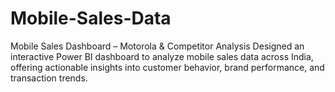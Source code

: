 # Mobile-Sales-Data
 Mobile Sales Dashboard – Motorola &amp; Competitor Analysis Designed an interactive Power BI dashboard to analyze mobile sales data across India, offering actionable insights into customer behavior, brand performance, and transaction trends.
